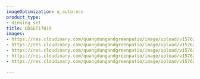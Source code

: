```yaml
---
imageOptimization: q_auto:eco
product_type:
- dinning set
title: QDSET17019
images:
- https://res.cloudinary.com/quangdungandgreenpatio/image/upload/v1576203398/posts/DSC07423_1_lcyees.png
- https://res.cloudinary.com/quangdungandgreenpatio/image/upload/v1576203300/posts/DSC07428_y8mru6.png
- https://res.cloudinary.com/quangdungandgreenpatio/image/upload/v1576203302/posts/DSC07464_vkq2r6.png
- https://res.cloudinary.com/quangdungandgreenpatio/image/upload/v1576203299/posts/DSC07462_ywdx49.jpg
- https://res.cloudinary.com/quangdungandgreenpatio/image/upload/v1576203302/posts/DSC07423_j4tikw.png

---
```

